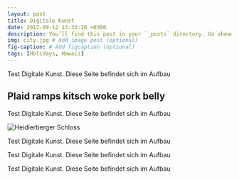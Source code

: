 ```yaml
---
layout: post
title: Digitale Kunst
date: 2017-09-12 13:32:20 +0300
description: You’ll find this post in your `_posts` directory. Go ahead and edit it and re-build the site to see your changes. # Add post description (optional)
img: city.jpg # Add image post (optional)
fig-caption: # Add figcaption (optional)
tags: [Holidays, Hawaii]
---
```

Test Digitale Kunst. Diese Seite befindet sich im Aufbau 

## Plaid ramps kitsch woke pork belly
Test Digitale Kunst. Diese Seite befindet sich im Aufbau 

![Heidlerberger Schloss]({{site.baseurl}}/assets/img/heidelberger_schloss2.jpg)

Test Digitale Kunst. Diese Seite befindet sich im Aufbau 



Test Digitale Kunst. Diese Seite befindet sich im Aufbau 



Test Digitale Kunst. Diese Seite befindet sich im Aufbau 
